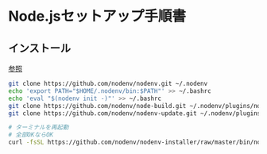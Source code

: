 # Node.jsセットアップ手順書

## インストール

[参照](https://github.com/nodenv/nodenv#basic-github-checkout)

```bash
git clone https://github.com/nodenv/nodenv.git ~/.nodenv
echo 'export PATH="$HOME/.nodenv/bin:$PATH"' >> ~/.bashrc
echo 'eval "$(nodenv init -)"' >> ~/.bashrc
git clone https://github.com/nodenv/node-build.git ~/.nodenv/plugins/node-build
git clone https://github.com/nodenv/nodenv-update.git ~/.nodenv/plugins/nodenv-update

# ターミナルを再起動
# 全部OKならOK
curl -fsSL https://github.com/nodenv/nodenv-installer/raw/master/bin/nodenv-doctor | bash
```
